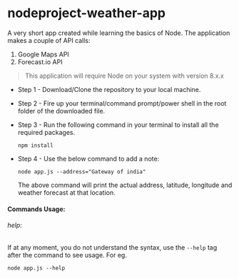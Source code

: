 # nodeproject-weather-app
A very short app created while learning the basics of Node. The application makes a couple of API calls: 
1. Google Maps API
2. Forecast.io API

> This application will require Node on your system with version 8.x.x

* Step 1 - Download/Clone the repository to your local machine.
* Step 2 - Fire up your terminal/command prompt/power shell in the root folder of the downloaded file.
* Step 3 - Run the following command in your terminal to install all the required packages.

    ```shell
    npm install
    ```
* Step 4 - Use the below command to add a note:

    ```shell
    node app.js --address="Gateway of india"
    ```
    
    The above command will print the actual address, latitude, longitude and weather forecast at that location.
    
 #### Commands Usage:

 ###### help:
   If at any moment, you do not understand the syntax, use the <code>--help</code> tag after the command to see usage. For eg.

   ```shell
   node app.js --help
   ``` 

